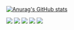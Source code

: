 
[![Anurag's GitHub stats](https://github-readme-stats.vercel.app/api?username=alitaghvayi7&show_icons=true&theme=dark)](https://github.com/anuraghazra/github-readme-stats)


![](http://github-profile-summary-cards.vercel.app/api/cards/profile-details?username=alitaghvayi7&theme=dark) 
![](http://github-profile-summary-cards.vercel.app/api/cards/stats?username=alitaghvayi7&theme=dark) 
![](http://github-profile-summary-cards.vercel.app/api/cards/productive-time?username=alitaghvayi7&theme=dark&utcOffset=8) 
![](http://github-profile-summary-cards.vercel.app/api/cards/repos-per-language?username=alitaghvayi7&theme=dark) 
![](http://github-profile-summary-cards.vercel.app/api/cards/most-commit-language?username=alitaghvayi7&theme=dark)
<!--
**alitaghvayi7/alitaghvayi7** is a ✨ _special_ ✨ repository because its `README.md` (this file) appears on your GitHub profile.

Here are some ideas to get you started:

- 🔭 I’m currently working on ...
- 🌱 I’m currently learning ...
- 👯 I’m looking to collaborate on ...
- 🤔 I’m looking for help with ...
- 💬 Ask me about ...
- 📫 How to reach me: ...
- 😄 Pronouns: ...
- ⚡ Fun fact: ...
-->
